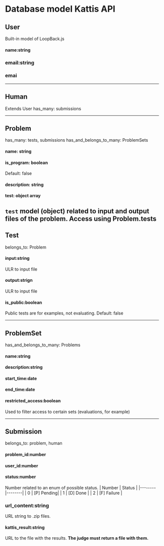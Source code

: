 # Database model Kattis API

## User
Built-in model of LoopBack.js

#### name:string
### email:string
### emai

---

## Human
Extends User
has_many: submissions

---

## Problem
has_many: tests, submissions
has_and_belongs_to_many: ProblemSets
#### name: string
#### is_program: boolean
Default: false
#### description: string
#### test: object array
`test` model (object) related to input and output files of the problem.
Access using Problem.tests
---

## Test
belongs_to: Problem
#### input:string
ULR to input file
#### output:strign
ULR to input file
#### is_public:boolean
Public tests are for examples, not evaluating.
Default: false

---

## ProblemSet
has_and_belongs_to_many: Problems
#### name:string
#### description:string
#### start_time:date
#### end_time:date
#### restricted_access:boolean
Used to filter access to certain sets (evaluations, for example)

---

## Submission
belongs_to: problem, human
#### problem_id:number
#### user_id:number
#### status:number
Number related to an enum of possible status.
| Number | Status |
|--------|--------|
| 0 | [P] Pending|
| 1 | [D] Done |
| 2 | [F] Failure |
### url_content:string
URL string to .zip files.
#### kattis_result:string
URL to the file with the results. **The judge must return a file with them.**
